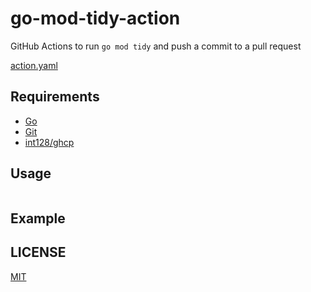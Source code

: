 # go-mod-tidy-action

GitHub Actions to run `go mod tidy` and push a commit to a pull request

[action.yaml](action.yaml)

## Requirements

- [Go](https://go.dev/)
- [Git](https://git-scm.com/)
- [int128/ghcp](https://github.com/int128/ghcp)

## Usage

```yaml
```

## Example

## LICENSE

[MIT](LICENSE)
